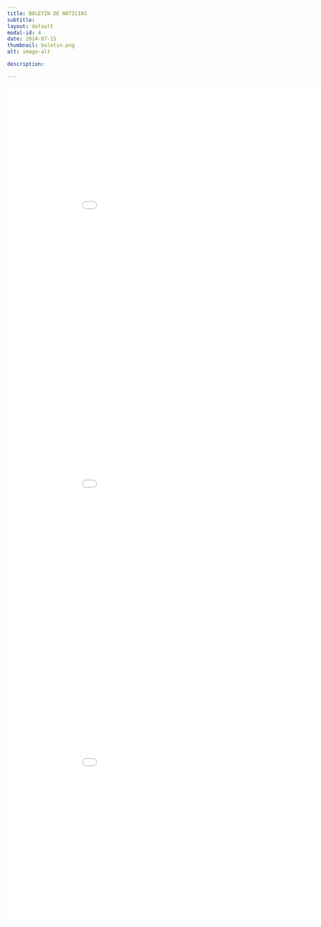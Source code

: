 ```yaml
---
title: BOLETÍN DE NOTICIAS
subtitle: 
layout: default
modal-id: 4
date: 2014-07-15
thumbnail: boletin.png
alt: image-alt

description: 

---
```


<html>
<body>
<embed src="img/poster/ISLP_Bolivia_B3.pdf" width="950" height="650">
<embed src="img/poster/ISLP_Bolivia_clausura.pdf" width="950" height="650">
<embed src="img/poster/ISLP_Bolivia_B1.pdf" width="950" height="650">
</body>
</html>